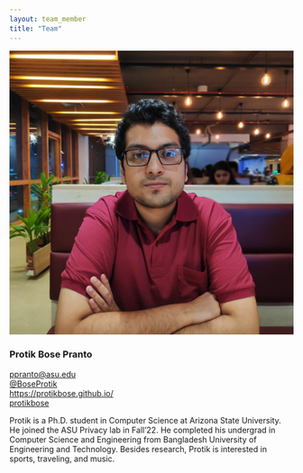 ```yaml
---
layout: team_member
title: "Team"
---
```


<!-- Put your own picture in the appropriate directory and change the src below -->
<img src="/assets/img/members/graduate/protik_bose_pranto.jpg" alt="" class="team-individual-img" />

<!-- Write your name in the following line -->
### Protik Bose Pranto

<!-- For the social container, change the href of the links and the text to show for link. If you don't want to share all the links below, you can remove them. Same if you want to add new -->
<div class="team-social-container">
  <i class="fa fa-envelope"></i>
  <a href="mailto:ppranto@asu.edu" target="_blank" class="team-social-container-link">ppranto@asu.edu</a>
</div>
<div class="team-social-container">
  <i class="fa fa-twitter"></i>
  <a href="https://twitter.com/BoseProtik" target="_blank" class="team-social-container-link">@BoseProtik</a>
</div>
<div class="team-social-container">
  <i class="fa fa-globe"></i>
  <a href="https://protikbose.github.io/" target="_blank" class="team-social-container-link">https://protikbose.github.io/</a>
</div>
<div class="team-social-container">
  <i class="fa fa-github"></i>
  <a href="https://github.com/protikbose" target="_blank" class="team-social-container-link">protikbose</a>
</div>

<div class="hline mt-10"></div>

<!-- write your bio here, like you write in md files -->
Protik is a Ph.D. student in Computer Science at Arizona State University. He joined the ASU Privacy lab in Fall’22. He completed his undergrad in Computer Science and Engineering from Bangladesh University of Engineering and Technology. Besides research, Protik is interested in sports, traveling, and music.
    